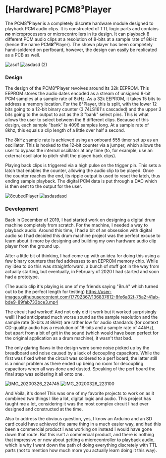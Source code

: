 # [Hardware] PCM8³Player
The PCM8³Player is a completely discrete hardware module designed to playback PCM audio clips. It is constructed of TTL logic parts and contains ***no*** microprocessors or microcontrollers in its design. It can playback 8 different PCM audio clips at a resolution of 8-bits at a sample rate of 8kHz (hence the name PCM***8³***Player). The shown player has been completely hand-soldered on perfboard, however, the design can easily be replicated as a PCB as well.

![asdf](https://user-images.githubusercontent.com/17792367/136730472-d3723425-0bc8-43a6-8f51-a039c1a7663e.jpg)
![asdasd (2)](https://user-images.githubusercontent.com/17792367/136730481-324cb973-8789-4cba-b0d9-a50652f755bc.jpg)

### Design
The design of the PCM8³Player revolves around its 32k EEPROM. This EEPROM stores the audio dates encoded as a stream of unsigned 8-bit PCM samples at a sample rate of 8kHz. As a 32k EEPROM, it takes 15 bits to address a memory location. For the 8³Player, this is split, with the lower 12 bits going to a 12-bit binary counter (3 74LS161's cascaded) and the upper 3 bits going to the output to act as the 3 "bank" select pins. This is what allows the user to select between the 8 different clips. Because of this design, each sample "bank" is 4096 samples long. At a sample rate of 8khz, this equals a clip length of a little over half a second. 

The 8kHz sample rate is achieved using an onboard 555 timer set up as an oscillator. This is hooked to the 12-bit counter via a jumper, which allows the user to bypass the internal oscillator at any time (to, for example, use an external oscillator to pitch-shift the played back clips). 

Playing back clips is triggered via a high pulse on the trigger pin. This sets a latch that enables the counter, allowing the audio clip to be played. Once the counter reaches the end, its ripple output is used to reset the latch, thus ending sample playback. The digital PCM data is put through a DAC which is then sent to the output for the user.

![8cubedPlayer](https://user-images.githubusercontent.com/17792367/136813825-6187d8ff-2bd1-4b45-9fb4-2fe39431ac7b.png)
![asdasdasd](https://user-images.githubusercontent.com/17792367/136730482-9491715f-46de-4d10-a8ca-2c18980ad210.jpg)

### Development
Back in December of 2019, I had started work on designing a digital drum machine completely from scratch. For the machine, I needed a way to playback audio. Around this time, I had a bit of an obsession with digital audio so I had decided this drum machine project was the perfect excuse to learn about it more by designing and building my own hardware audio clip player from the ground up. 

After a little bit of thinking, I had come up with an idea for doing this using a few binary counters that fed addresses to an EEPROM memory chip. While my idea to do this was straightforward, a bunch of stuff got in the way from actually starting, but eventually, in February of 2020 I had started and soon had a prototype.  

(The audio clip it's playing is one of my friends saying "Bruh" which turned out to be the perfect length for testing) 
https://user-images.githubusercontent.com/17792367/136837612-8fe6a32f-75a2-41ab-bde9-89fab733bce3.mp4

The circuit had worked! And not only did it work but it worked surprisingly well! I had anticipated much worse sound as the sample resolution and the sample rate (8-bits at 8kHz) are rather low for audio standards (for context CD-quality audio has a resolution of 16-bits and a sample rate of 44kHz), but apart from a bit of grit in the sound (which would have been perfect for the original application as a drum machine), it wasn't that bad.

The only glaring flaws in the design were some noise picked up by the breadboard and noise caused by a lack of decoupling capacitors. While the first was fixed when the circuit was soldered to a perf board, the latter still is a minor problem as there ended up being no room for decoupling capacitors when all was done and dusted. Speaking of the perf board the final step was soldering it all onto one. 

![IMG_20200326_224745](https://user-images.githubusercontent.com/17792367/136842504-7c90284c-510c-463d-b222-2745d545e585.jpg)
![IMG_20200326_223100](https://user-images.githubusercontent.com/17792367/136842513-a636353c-6f1e-42d1-acf0-29f14fee5a8f.jpg)

And Voilà, it's done! This was one of my favorite projects to work on as it combined two things I like a lot, digital logic and audio. This project has taught me a lot, considering it was the most complex circuit I had ever designed and constructed at the time.

Also to address the obvious question, yes, I know an Arduino and an SD card could have achieved the same thing in a much easier way, and had this been a commercial product I was working on instead I would have gone down that route. But this isn't a commercial product, and there is nothing that impressive or new about getting a microcontroller to playback audio, which is why I went down the path of doing everything discretely with TTL parts (not to mention how much more you actually learn doing it this way). 
